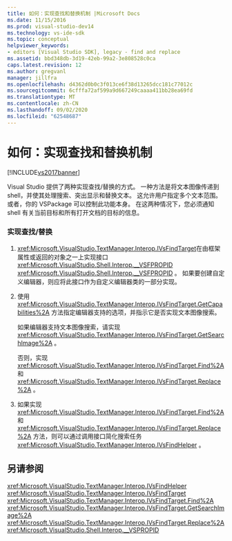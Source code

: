 ```yaml
---
title: 如何：实现查找和替换机制 |Microsoft Docs
ms.date: 11/15/2016
ms.prod: visual-studio-dev14
ms.technology: vs-ide-sdk
ms.topic: conceptual
helpviewer_keywords:
- editors [Visual Studio SDK], legacy - find and replace
ms.assetid: bbd348db-3d19-42eb-99a2-3e808528c0ca
caps.latest.revision: 12
ms.author: gregvanl
manager: jillfra
ms.openlocfilehash: d4362d0b0c3f013ce6f38d13265dcc181c77012c
ms.sourcegitcommit: 6cfffa72af599a9d667249caaaa411bb28ea69fd
ms.translationtype: MT
ms.contentlocale: zh-CN
ms.lasthandoff: 09/02/2020
ms.locfileid: "62548687"
---
```

# <a name="how-to-implement-the-find-and-replace-mechanism"></a>如何：实现查找和替换机制
[!INCLUDE[vs2017banner](../includes/vs2017banner.md)]

Visual Studio 提供了两种实现查找/替换的方式。 一种方法是将文本图像传递到 shell，并使其处理搜索、突出显示和替换文本。 这允许用户指定多个文本范围。 或者，你的 VSPackage 可以控制此功能本身。 在这两种情况下，您必须通知 shell 有关当前目标和所有打开文档的目标的信息。  
  
### <a name="to-implement-findreplace"></a>实现查找/替换  
  
1. <xref:Microsoft.VisualStudio.TextManager.Interop.IVsFindTarget>在由框架属性或返回的对象之一上实现接口 <xref:Microsoft.VisualStudio.Shell.Interop.__VSFPROPID> <xref:Microsoft.VisualStudio.Shell.Interop.__VSFPROPID> 。 如果要创建自定义编辑器，则应将此接口作为自定义编辑器类的一部分实现。  
  
2. 使用 <xref:Microsoft.VisualStudio.TextManager.Interop.IVsFindTarget.GetCapabilities%2A> 方法指定编辑器支持的选项，并指示它是否实现文本图像搜索。  
  
     如果编辑器支持文本图像搜索，请实现 <xref:Microsoft.VisualStudio.TextManager.Interop.IVsFindTarget.GetSearchImage%2A> 。  
  
     否则，实现 <xref:Microsoft.VisualStudio.TextManager.Interop.IVsFindTarget.Find%2A> 和 <xref:Microsoft.VisualStudio.TextManager.Interop.IVsFindTarget.Replace%2A> 。  
  
3. 如果实现 <xref:Microsoft.VisualStudio.TextManager.Interop.IVsFindTarget.Find%2A> 和 <xref:Microsoft.VisualStudio.TextManager.Interop.IVsFindTarget.Replace%2A> 方法，则可以通过调用接口简化搜索任务 <xref:Microsoft.VisualStudio.TextManager.Interop.IVsFindHelper> 。  
  
## <a name="see-also"></a>另请参阅  
 <xref:Microsoft.VisualStudio.TextManager.Interop.IVsFindHelper>   
 <xref:Microsoft.VisualStudio.TextManager.Interop.IVsFindTarget>   
 <xref:Microsoft.VisualStudio.TextManager.Interop.IVsFindTarget.Find%2A>   
 <xref:Microsoft.VisualStudio.TextManager.Interop.IVsFindTarget.GetSearchImage%2A>   
 <xref:Microsoft.VisualStudio.TextManager.Interop.IVsFindTarget.Replace%2A>   
 <xref:Microsoft.VisualStudio.Shell.Interop.__VSPROPID>
